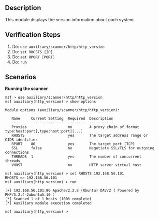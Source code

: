 ## Description

This module displays the version information about each system.

## Verification Steps

1. Do: ```use auxiliary/scanner/http/http_version```
2. Do: ```set RHOSTS [IP]```
3. Do: ```set RPORT [PORT]```
4. Do: ```run```

## Scenarios

**Running the scanner**

```
msf > use auxiliary/scanner/http/http_version 
msf auxiliary(http_version) > show options

Module options (auxiliary/scanner/http/http_version):

   Name     Current Setting  Required  Description
   ----     ---------------  --------  -----------
   Proxies                   no        A proxy chain of format type:host:port[,type:host:port][...]
   RHOSTS                    yes       The target address range or CIDR identifier
   RPORT    80               yes       The target port (TCP)
   SSL      false            no        Negotiate SSL/TLS for outgoing connections
   THREADS  1                yes       The number of concurrent threads
   VHOST                     no        HTTP server virtual host

msf auxiliary(http_version) > set RHOSTS 192.168.56.101
RHOSTS => 192.168.56.101
msf auxiliary(http_version) > run

[+] 192.168.56.101:80 Apache/2.2.8 (Ubuntu) DAV/2 ( Powered by PHP/5.2.4-2ubuntu5.10 )
[*] Scanned 1 of 1 hosts (100% complete)
[*] Auxiliary module execution completed

msf auxiliary(http_version) > 
```
